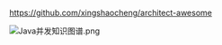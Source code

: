 https://github.com/xingshaocheng/architect-awesome

![Java并发知识图谱.png](https://github.com/CL0610/Java-concurrency/blob/master/Java%E5%B9%B6%E5%8F%91%E7%9F%A5%E8%AF%86%E5%9B%BE%E8%B0%B1.png?raw=true)